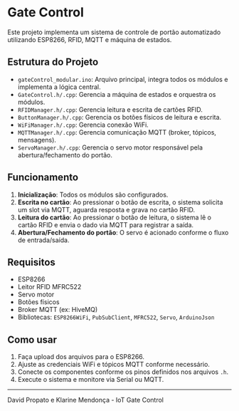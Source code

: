 # Gate Control

Este projeto implementa um sistema de controle de portão automatizado utilizando ESP8266, RFID, MQTT e máquina de estados.

## Estrutura do Projeto

- `gateControl_modular.ino`: Arquivo principal, integra todos os módulos e implementa a lógica central.
- `GateControl.h/.cpp`: Gerencia a máquina de estados e orquestra os módulos.
- `RFIDManager.h/.cpp`: Gerencia leitura e escrita de cartões RFID.
- `ButtonManager.h/.cpp`: Gerencia os botões físicos de leitura e escrita.
- `WiFiManager.h/.cpp`: Gerencia conexão WiFi.
- `MQTTManager.h/.cpp`: Gerencia comunicação MQTT (broker, tópicos, mensagens).
- `ServoManager.h/.cpp`: Gerencia o servo motor responsável pela abertura/fechamento do portão.

## Funcionamento

1. **Inicialização**: Todos os módulos são configurados.
2. **Escrita no cartão**: Ao pressionar o botão de escrita, o sistema solicita um slot via MQTT, aguarda resposta e grava no cartão RFID.
3. **Leitura do cartão**: Ao pressionar o botão de leitura, o sistema lê o cartão RFID e envia o dado via MQTT para registrar a saída.
4. **Abertura/Fechamento do portão**: O servo é acionado conforme o fluxo de entrada/saída.

## Requisitos
- ESP8266
- Leitor RFID MFRC522
- Servo motor
- Botões físicos
- Broker MQTT (ex: HiveMQ)
- Bibliotecas: `ESP8266WiFi`, `PubSubClient`, `MFRC522`, `Servo`, `ArduinoJson`

## Como usar
1. Faça upload dos arquivos para o ESP8266.
2. Ajuste as credenciais WiFi e tópicos MQTT conforme necessário.
3. Conecte os componentes conforme os pinos definidos nos arquivos `.h`.
4. Execute o sistema e monitore via Serial ou MQTT.

---
David Propato e Klarine Mendonça - IoT Gate Control
